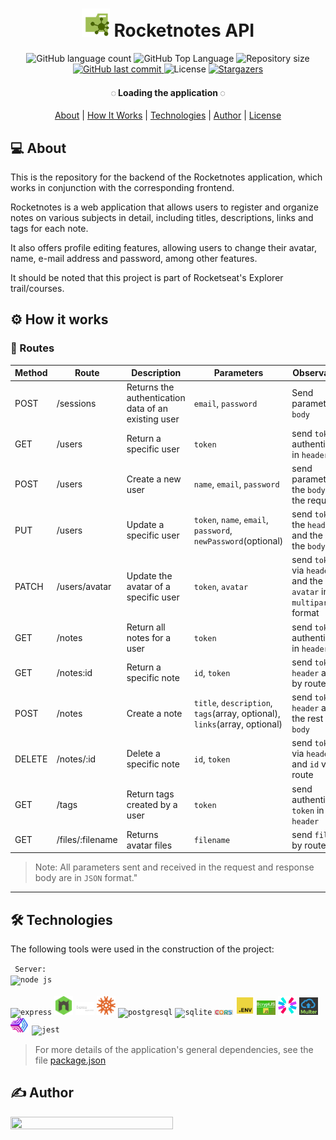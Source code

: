 <h1 align="center">
    <img src=".github/api.svg" title="Rocketnotes" alt="" width="45px" />   
    Rocketnotes API
</h1>

<p align="center">
  <img alt="GitHub language count" src="https://img.shields.io/github/languages/count/afsilvaluiz/rocketnotes-backend">

  <img alt="GitHub Top Language" src="https://img.shields.io/github/languages/top/afsilvaluiz/rocketnotes-backend" />

  <img alt="Repository size" src="https://img.shields.io/github/repo-size/afsilvaluiz/rocketnotes-backend">
  
  <a href="https://github.com/afsilvaluiz/rocketnotes-backend/commits/master">
    <img alt="GitHub last commit" src="https://img.shields.io/github/last-commit/afsilvaluiz/rocketnotes-backend">
  </a>
 
  <img alt="License" src="https://img.shields.io/github/license/afsilvaluiz/rocketnotes-backend">

   <a href="https://github.com/afsilvaluiz/rocketnotes-backend/stargazers">
    <img alt="Stargazers" src="https://img.shields.io/github/stars/afsilvaluiz/rocketnotes-backend?style=social">
  </a>
</p>

<h4 align="center"> 
	◌ Loading the application ◌
</h4>

<p align="center">
 <a href="#-about">About</a> |
 <a href="#-how-it-works">How It Works</a> | 
 <a href="#-technologies">Technologies</a> | 
 <a href="#-author">Author</a> | 
 <a href="#-license">License</a>
</p>

## 💻 About

This is the repository for the backend of the Rocketnotes application, which works in conjunction with the corresponding frontend.

Rocketnotes is a web application that allows users to register and organize notes on various subjects in detail, including titles, descriptions, links and tags for each note. 

It also offers profile editing features, allowing users to change their avatar, name, e-mail address and password, among other features. 

It should be noted that this project is part of Rocketseat's Explorer trail/courses. 

## ⚙️ How it works


###  🔀 Routes


| Method | Route	| Description	| Parameters | Observations |
| --- | --- | --- | --- | --- |
| POST | /sessions | Returns the authentication data of an existing user | `email`, `password` | Send parameters in `body` | 
| GET	| /users	| Return a specific user	| `token` |	send `token` de authentication in `header` |
| POST | /users | Create a new user | `name`, `email`, `password` | send parameters in the `body` of the request |
| PUT | /users | Update a specific user | `token`, `name`, `email`, `password`, `newPassword`(optional) | send `token` in the `header` and the rest in the `body` |
| PATCH | /users/avatar | Update the avatar of a specific user | `token`, `avatar` | send `token` via `header` and the `avatar` in `multipart` format |
| GET | /notes | Return all notes for a user | `token` | send `token` authentication in `header` |
| GET | /notes:id | Return a specific note | `id`, `token` | send `token` by `header` and `id` by route |
| POST | /notes | Create a note | `title`, `description`, `tags`(array, optional), `links`(array, optional) | send `token` by `header` and the rest in `body` |
| DELETE | /notes/:id | Delete a specific note | `id`, `token` | send `token` via `header` and `id` via route |
| GET | /tags | Return tags created by a user | `token` | send authentication `token` in `header` |
| GET | /files/:filename | Returns avatar files | `filename` | send `filename` by route |

> Note: All parameters sent and received in the request and response body are in `JSON` format."
---

## 🛠 Technologies

The following tools were used in the construction of the project:

<code> <span>Server:</span> <img title="NodeJS" alt="node js" width="30px" src="https://cdn.jsdelivr.net/gh/devicons/devicon/icons/nodejs/nodejs-original.svg" /></code><br></br>
<code><img title="Express" alt="express" width="30px" src="https://skillicons.dev/icons?i=express" /></code>
<code><img title="Nodemon" alt="nodemon" width="30px" src=".github/nodemon.svg" /></code>
<code><img title="Express-async-error" alt="expresserror" width="30px" src=".github/expresserror.svg" /></code>
<code><img title="Knex" alt="knex" width="30px" src=".github/knex.svg" /></code>
<code><img title="PostgreSQL" alt="postgresql" width="30px" src="https://cdn.jsdelivr.net/gh/devicons/devicon/icons/postgresql/postgresql-original.svg" /></code>
<code><img title="SQLite" alt="sqlite" width="30px" src="https://cdn.jsdelivr.net/gh/devicons/devicon/icons/sqlite/sqlite-original.svg" /></code>
<code><img title="Cors" alt="cors" width="30px" src=".github/CORS.svg" /></code>
<code><img title="Dotenv" alt="dotenv" width="30px" src=".github/dotenv.svg" /></code>
<code><img title="BcryptJS" alt="bcryptjs" width="30px" src=".github/bcryptjs.svg" /></code>
<code><img title="JWT" alt="jwt" width="30px" src=".github/jwt.svg" /></code>
<code><img title="Multer" alt="multer" width="30px" src=".github/multer.svg" /></code>
<code><img title="PM2" alt="pm2" width="30px" src=".github/pm2.svg" /></code>
<code><img title="Jest" alt="jest" width="30px" src="https://cdn.jsdelivr.net/gh/devicons/devicon/icons/jest/jest-plain.svg" /></code>

> For more details of the application's general dependencies, see the file [package.json](./package.json)

## ✍ Author

<img style="height:auto;" alt="" src="https://avatars.githubusercontent.com/u/60669846?v=4" width="260" height="260" class="avatar avatar-user width-full border color-bg-default" />






 



